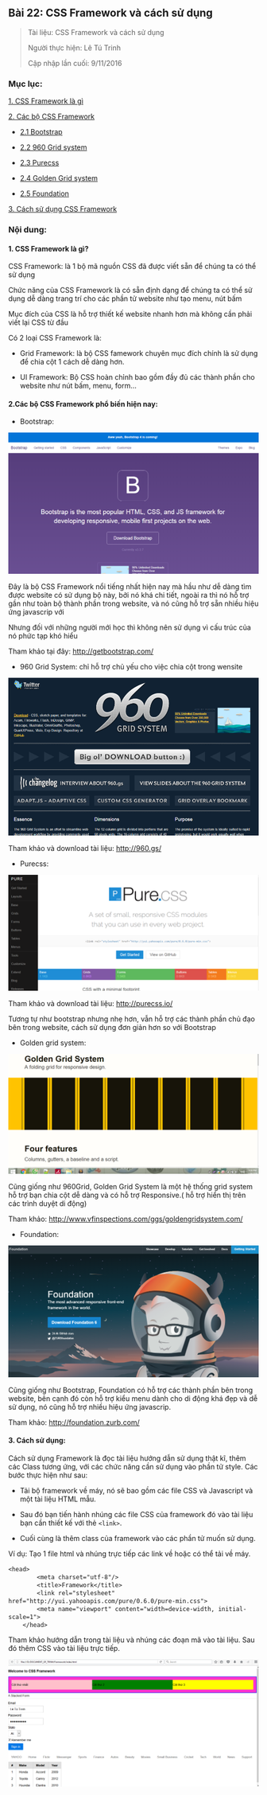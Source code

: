 ## Bài 22: CSS Framework và cách sử dụng

> Tài liệu: CSS Framework và cách sử dụng
>
> Người thực hiện: Lê Tú Trinh
>
> Cập nhập lần cuối: 9/11/2016

### Mục lục:

[1. CSS Framework là gì](#1)

[2. Các bộ CSS Framework](#2)

- [2.1 Bootstrap](#2.1)

- [2.2 960 Grid system](#2.2)

- [2.3 Purecss](#2.3)

- [2.4 Golden Grid system](#2.4)

- [2.5 Foundation](#2.5)

[3. Cách sử dụng CSS Framework](#3)

### Nội dung:

<a name="1"></a>
#### 1. CSS Framework là gì?

CSS Framework: là 1 bộ mã nguồn CSS đã được viết sẵn để chúng ta có thể sử dụng

Chức năng của CSS Framework là có sẵn định dạng để chúng ta có thể sử dụng dễ dàng trang trí cho các phần tử website như tạo menu, nút bấm

Mục đích của CSS là hỗ trợ thiết kế website nhanh hơn mà không cần phải viết lại CSS từ đầu

Có 2 loại CSS Framework là:

- Grid Framework: là bộ CSS famework chuyên mục đích chính là sử dụng để chia cột 1 cách dễ dàng hơn.

- UI Framework: Bộ CSS hoàn chỉnh bao gồm đầy đủ các thành phần cho website như nút bấm, menu, form...

<a name="2"></a>
#### 2.Các bộ CSS Framework phổ biến hiện nay:

<a name="2.1"></a>
- Bootstrap: 

![a](https://github.com/TrinhTu/web_developer/blob/master/Task05_CSS_Course_01/Bai_22/image/a.png)

Đây là bộ CSS Framework nổi tiếng nhất hiện nay mà hầu như dễ dàng tìm được website có sử dụng bộ này, bởi nó khá chi tiết, ngoài ra thì nó hỗ trợ gần như toàn bộ thành phần trong website, và nó cũng hỗ trợ sẵn nhiều hiệu ứng javascrip với 

Nhưng đối với những người mới học thì không nên sử dụng vì cấu trúc của nó phức tạp khó hiểu

Tham khảo tại đây: http://getbootstrap.com/

<a name="2.2"></a>
- 960 Grid System: chỉ hỗ trợ chủ yếu cho việc chia cột trong wensite

![b](https://github.com/TrinhTu/web_developer/blob/master/Task05_CSS_Course_01/Bai_22/image/b.png)

Tham khảo và download tài liệu: http://960.gs/

<a name="2.3"></a>
- Purecss: 

![c](https://github.com/TrinhTu/web_developer/blob/master/Task05_CSS_Course_01/Bai_22/image/c.png)

Tham khảo và download tài liệu: http://purecss.io/

Tương tự như bootstrap nhưng nhẹ hơn, vẫn hỗ trợ các thành phần chủ đạo bên trong website, cách sử dụng đơn giản hơn so với Bootstrap

<a name="2.4"></a>
- Golden grid system: 

![d](https://github.com/TrinhTu/web_developer/blob/master/Task05_CSS_Course_01/Bai_22/image/d.png)

Cũng giống như 960Grid, Golden Grid System là một hệ thống grid system hỗ trợ bạn chia cột dễ dàng và có hỗ trợ Responsive.( hỗ trợ hiển thị trên các trình duyệt di động)

Tham khảo: http://www.vfinspections.com/ggs/goldengridsystem.com/

<a name="2.5"></a>
- Foundation: 

![e](https://github.com/TrinhTu/web_developer/blob/master/Task05_CSS_Course_01/Bai_22/image/e.png)

Cũng giống như Bootstrap, Foundation có hỗ trợ các thành phần bên trong website, bên cạnh đó còn hỗ trợ kiểu menu dành cho di động khá đẹp và dễ sử dụng, nó cũng hỗ trợ nhiều hiệu ứng javascrip.

Tham khảo: http://foundation.zurb.com/

<a name="3"></a>
#### 3. Cách sử dụng:

Cách sử dụng Framework là đọc tài liệu hướng dẫn sử dụng thật kĩ, thêm các Class tương ứng, với các chức năng cần sử dụng vào phần tử style. Các bước thực hiện như sau:

- Tải bộ framework về máy, nó sẽ bao gồm các file CSS và Javascript và một tài liệu HTML mẫu.

- Sau đó bạn tiến hành nhúng các file CSS của framework đó vào tài liệu bạn cần thiết kế với thẻ `<link>`.

- Cuối cùng là thêm class của framework vào các phần tử muốn sử dụng.

Ví dụ: Tạo 1 file html và nhúng trực tiếp các link về hoặc có thể tải về máy.

```
<head>
		<meta charset="utf-8"/>
		<title>Framework</title>
		<link rel="stylesheet" href="http://yui.yahooapis.com/pure/0.6.0/pure-min.css">
		<meta name="viewport" content="width=device-width, initial-scale=1">
	</head>
```

Tham khảo hướng dẫn trong tài liệu và nhúng các đoạn mã vào tài liệu. Sau đó thêm CSS vào tài liệu trực tiếp.

![f](https://github.com/TrinhTu/web_developer/blob/master/Task05_CSS_Course_01/Bai_22/image/f.png)
